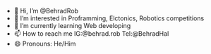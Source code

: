 - 👋 Hi, I’m @BehradRob
- 👀 I’m interested in Proframming, Elctonics, Robotics competitions
- 🌱 I’m currently learning Web developing
- 📫 How to reach me IG:@behrad.rob Tel:@BehradHal
- 😄 Pronouns: He/Him

<!---
BehradRob/BehradRob is a ✨ special ✨ repository because its `README.md` (this file) appears on your GitHub profile.
You can click the Preview link to take a look at your changes.
--->
